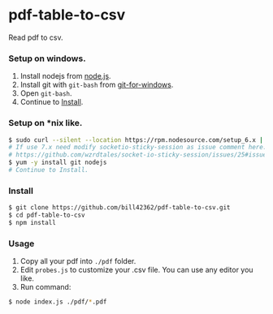 # pdf-table-to-csv
Read pdf to csv.

### Setup on windows. ###
1. Install nodejs from [node.js](https://nodejs.org/en/download/).
2. Install git with `git-bash` from [git-for-windows](https://git-for-windows.github.io/).
3. Open `git-bash`.
4. Continue to [Install](#Install).

### Setup on *nix like. ###
```sh
$ sudo curl --silent --location https://rpm.nodesource.com/setup_6.x | sudo bash -
# If use 7.x need modify socketio-sticky-session as issue comment here:
# https://github.com/wzrdtales/socket-io-sticky-session/issues/25#issuecomment-294213294
$ yum -y install git nodejs
# Continue to Install.
```

### Install ###
```bash
$ git clone https://github.com/bill42362/pdf-table-to-csv.git
$ cd pdf-table-to-csv
$ npm install
```

### Usage ###
1. Copy all your pdf into `./pdf` folder.
2. Edit `probes.js` to customize your .csv file.  You can use any editor you like.
3. Run command:
```bash
$ node index.js ./pdf/*.pdf
```
